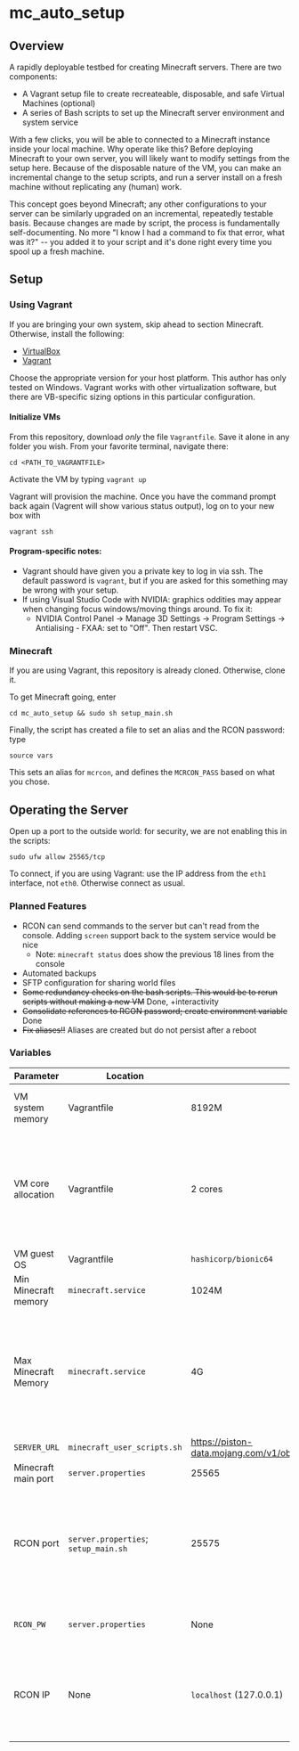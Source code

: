 # mc_auto_setup
## Overview
A rapidly deployable testbed for creating Minecraft servers. There are two components:
* A Vagrant setup file to create recreateable, disposable, and safe Virtual Machines (optional)
* A series of Bash scripts to set up the Minecraft server environment and system service

With a few clicks, you will be able to connected to a Minecraft instance inside your local machine. Why operate like this? Before deploying Minecraft to your own server, you will likely want to modify settings from the setup here. Because of the disposable nature of the VM, you can make an incremental change to the setup scripts, and run a server install on a fresh machine without replicating any (human) work. 

This concept goes beyond Minecraft; any other configurations to your server can be similarly upgraded on an incremental, repeatedly testable basis. Because changes are made by script, the process is fundamentally self-documenting. No more "I know I had a command to fix that error, what was it?" -- you added it to your script and it's done right every time you spool up a fresh machine.

## Setup
### Using Vagrant
If you are bringing your own system, skip ahead to section Minecraft. Otherwise, install the following:

* [VirtualBox](https://www.virtualbox.org/wiki/Downloads)
* [Vagrant](https://developer.hashicorp.com/vagrant/downloads)

Choose the appropriate version for your host platform. This author has only tested on Windows. Vagrant works with other virtualization software, but there are VB-specific sizing options in this particular configuration.

#### Initialize VMs
From this repository, download _only_ the file `Vagrantfile`. Save it alone in any folder you wish. From your favorite terminal, navigate there:

`cd <PATH_TO_VAGRANTFILE>`

Activate the VM by typing
`vagrant up`

Vagrant will provision the machine. Once you have the command prompt back again (Vagrent will show various status output), log on to your new box with

`vagrant ssh`

#### Program-specific notes:
* Vagrant should have given you a private key to log in via ssh. The default password is `vagrant`, but if you are asked for this something may be wrong with your setup.
* If using Visual Studio Code with NVIDIA: graphics oddities may appear when changing focus windows/moving things around. To fix it:
    * NVIDIA Control Panel &rarr; Manage 3D Settings &rarr; Program Settings &rarr; Antialising - FXAA: set to "Off". Then restart VSC.

### Minecraft

If you are using Vagrant, this repository is already cloned. Otherwise, clone it.

To get Minecraft going, enter

`cd mc_auto_setup && sudo sh setup_main.sh`

Finally, the script has created a file to set an alias and the RCON password: type

`source vars`

This sets an alias for `mcrcon`, and defines the `MCRCON_PASS` based on what you chose.

## Operating the Server

Open up a port to the outside world: for security, we are not enabling this in the scripts:

`sudo ufw allow 25565/tcp`

To connect, if you are using Vagrant: use the IP address from the `eth1` interface, not `eth0`. Otherwise connect as usual.

### Planned Features

* RCON can send commands to the server but can't read from the console. Adding `screen` support back to the system service would be nice
    * Note: `minecraft status` does show the previous 18 lines from the console
* Automated backups
* SFTP configuration for sharing world files
* ~~Some redundancy checks on the bash scripts. This would be to rerun scripts without making a new VM~~ Done, +interactivity
* ~~Consolidate references to RCON password; create environment variable~~ Done
* ~~Fix aliases!!~~ Aliases are created but do not persist after a reboot 

### Variables

| Parameter | Location | Default  | Comments |
|-----------|---------------|----------|----------|
| VM system memory |Vagrantfile|8192M|Change dependant on your physical system|
|VM core allocation|Vagrantfile|2 cores|Minecraft is not multi-threaded; increasing this will likely not change performance. Setting at 2 in case other processes can leverage it|
|VM guest OS|Vagrantfile|`hashicorp/bionic64`|Ubuntu 18.04 64 bit|
|Min Minecraft memory |`minecraft.service`|1024M|Lower limit. Do not change|
|Max Minecraft Memory|`minecraft.service`|4G|Observationally, Minecraft is more CPU-intensive than memory. 2-3G is plenty so we are safe here. Make sure this is lower than allocated VM memory|
|`SERVER_URL`|`minecraft_user_scripts.sh`|https://piston-data.mojang.com/v1/objects/f69c284232d7c7580bd89a5a4931c3581eae1378/server.jar|Downloads v1.19.2|
|Minecraft main port|`server.properties`|25565||
|RCON port|`server.properties`; `setup_main.sh`|25575|Passing no `-P` argument to `mcrcon` is leveraged multiple places. To change the port, any calls to `mcrcon` must also be modified.|
|`RCON_PW`|`server.properties`|None|IMPORTANT: Sete this to a secure value during setup.
|RCON IP|None|`localhost` (127.0.0.1)|See comments above. Again, the default value for `-H` in `mcrcon` is localhost; there is no need to change this|